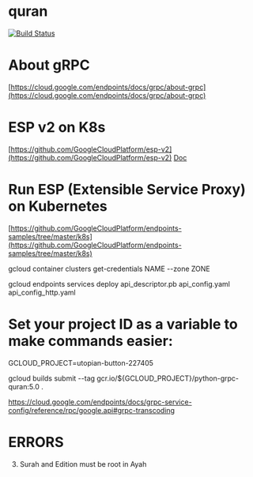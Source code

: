 # quran

[![Build Status](https://travis-ci.org/octabytes/quran.svg?branch=master)](https://travis-ci.org/octabytes/quran)

# About gRPC
[https://cloud.google.com/endpoints/docs/grpc/about-grpc](https://cloud.google.com/endpoints/docs/grpc/about-grpc)

# ESP v2 on K8s
[https://github.com/GoogleCloudPlatform/esp-v2](https://github.com/GoogleCloudPlatform/esp-v2)
[Doc](https://github.com/GoogleCloudPlatform/esp-v2/blob/master/doc/esp-v2-on-k8s.md)

# Run ESP (Extensible Service Proxy) on Kubernetes
[https://github.com/GoogleCloudPlatform/endpoints-samples/tree/master/k8s](https://github.com/GoogleCloudPlatform/endpoints-samples/tree/master/k8s)

gcloud container clusters get-credentials NAME --zone ZONE

gcloud endpoints services deploy api_descriptor.pb api_config.yaml api_config_http.yaml

# Set your project ID as a variable to make commands easier:
GCLOUD_PROJECT=utopian-button-227405

gcloud builds submit --tag gcr.io/${GCLOUD_PROJECT}/python-grpc-quran:5.0 .


https://cloud.google.com/endpoints/docs/grpc-service-config/reference/rpc/google.api#grpc-transcoding


# ERRORS
3. Surah and Edition must be root in Ayah
